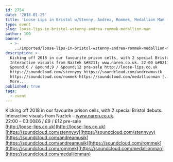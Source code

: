 ```yaml
---
id: 2754
date: '2018-01-25'
title: 'Loose Lips in Bristol w/Stenny, Andrea, Rommek, Medallion Man - Loose Lips'
type: event
slug: loose-lips-in-bristol-wstenny-andrea-rommek-medallion-man
author: 100
banner:
  - >-
    ../imported/loose-lips-in-bristol-wstenny-andrea-rommek-medallion-man/image2754.jpeg
description: >-
  Kicking off 2018 in our favourite prison cells, with 2 special Bristol debuts.
  Interactive visuals from Naztek &#8211; www.naren.co.uk. 22:00 &#8211; 03:00
  &pound;6 / &pound;9 / &pound;12 pre-sale http://loose-lips.co.uk
  https://soundcloud.com/stennyyy https://soundcloud.com/andreamusik
  https://soundcloud.com/rommek https://soundcloud.com/medallionman [...]Read
  More...
published: true
tags:
  - event
---
```

Kicking off 2018 in our favourite prison cells, with 2 special Bristol debuts.  
Interactive visuals from Naztek – www.naren.co.uk.  
22:00 – 03:00£6 / £9 / £12 pre-sale  
[http://loose-lips.co.uk](http://loose-lips.co.uk)  
[https://soundcloud.com/stennyyy](https://soundcloud.com/stennyyy)[https://soundcloud.com/andreamusik](https://soundcloud.com/andreamusik)[https://soundcloud.com/rommek](https://soundcloud.com/rommek)[https://soundcloud.com/medallionman](https://soundcloud.com/medallionman)